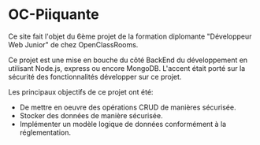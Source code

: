 # OC-Piiquante

Ce site fait l'objet du 6ème projet de la formation diplomante "Développeur Web Junior" de chez OpenClassRooms.

Ce projet est une mise en bouche du côté BackEnd du développement en utilisant Node.js, express ou encore MongoDB. L'accent était porté sur la sécurité des fonctionnalités développer sur ce projet.

Les principaux objectifs de ce projet ont été:
  - De mettre en oeuvre des opérations CRUD de manières sécurisée.
  - Stocker des données de manière sécurisée.
  - Implémenter un modèle logique de données conformément à la réglementation.
